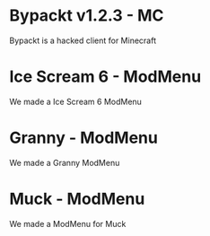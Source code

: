 <div class="topmessage" onclick="link('/bypackt')">
    <h1 class="h3">Bypackt v1.2.3 - MC</h1>
    <r>Bypackt is a hacked client for Minecraft</r>
</div>
<div class="message" onclick="link('/mods/icescream6')">
    <h1 class="h4">Ice Scream 6 - ModMenu</h1>
    <r>We made a Ice Scream 6 ModMenu</r>
</div>
<div class="message" onclick="link('/mods/granny')">
    <h1 class="h4">Granny - ModMenu</h1>
    <r>We made a Granny ModMenu</r>
</div>
<div class="message" onclick="link('/mods/muck')">
    <h1 class="h4">Muck - ModMenu</h1>
    <r>We made a ModMenu for Muck</r>
</div>